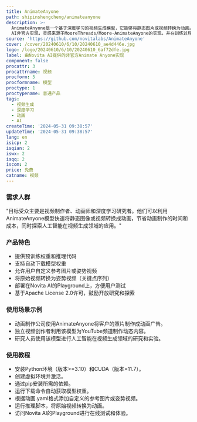 ```yaml
---
title: AnimateAnyone
path: shipinshengcheng/animateanyone
description: >-
  AnimateAnyone是一个基于深度学习的视频生成模型，它能够将静态图片或视频转换为动画。该模型由Novita
  AI非官方实现，灵感来源于MooreThreads/Moore-AnimateAnyone的实现，并在训练过程和数据集上进行了调整。
source: 'https://github.com/novitalabs/AnimateAnyone'
cover: /cover/20240610/6/10/20240610_ae4d446e.jpg
logo: /logo/20240610/6/10/20240610_6af72dfe.jpg
label: 由Novita AI提供的非官方Animate Anyone实现
component: false
procattr: 3
procattrname: 视频
procform: 5
procformname: 模型
proctype: 1
proctypename: 普通产品
tags:
  - 视频生成
  - 深度学习
  - 动画
  - AI
createTime: '2024-05-31 09:38:57'
updateTime: '2024-05-31 09:38:57'
lang: en
isicp: 2
isqian: 2
iswx: 2
isqq: 2
iscom: 2
price: 免费
catname: 视频
---
```




### 需求人群
"目标受众主要是视频制作者、动画师和深度学习研究者。他们可以利用AnimateAnyone模型快速将静态图像或视频转换成动画，节省动画制作的时间和成本，同时探索人工智能在视频生成领域的应用。"

### 产品特色
* 提供预训练权重和推理代码
* 支持自动下载模型权重
* 允许用户自定义参考图片或姿势视频
* 将原始视频转换为姿势视频（关键点序列）
* 部署在Novita AI的Playground上，方便用户测试
* 基于Apache License 2.0许可，鼓励开放研究和探索

### 使用场景示例
* 动画制作公司使用AnimateAnyone将客户的照片制作成动画广告。
* 独立视频创作者利用该模型为YouTube频道制作动态内容。
* 研究人员使用该模型进行人工智能在视频生成领域的研究和实验。

### 使用教程
* 安装Python环境（版本>=3.10）和CUDA（版本=11.7）。
* 创建虚拟环境并激活。
* 通过pip安装所需的依赖。
* 运行下载命令自动获取模型权重。
* 根据动画.yaml格式添加自定义的参考图片或姿势视频。
* 运行推理脚本，将原始视频转换为动画。
* 访问Novita AI的Playground进行在线测试和体验。

  
